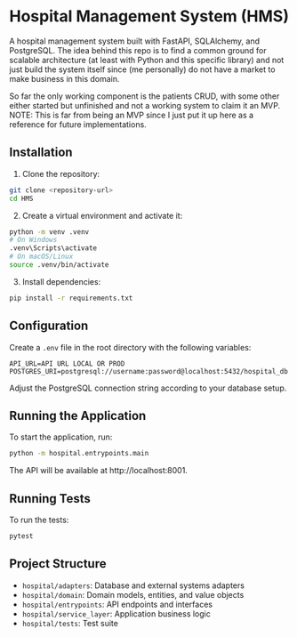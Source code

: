 # Hospital Management System (HMS)

A hospital management system built with FastAPI, SQLAlchemy, and PostgreSQL. The idea behind this repo is to find a common ground for scalable architecture (at least with Python and this specific library) and not just build the system itself since (me personally) do not have a market to make business in this domain.

So far the only working component is the patients CRUD, with some other either started but unfinished and not a working system to claim it an MVP. NOTE: This is far from being an MVP since I just put it up here as a reference for future implementations.

## Installation

1. Clone the repository:
```bash
git clone <repository-url>
cd HMS
```

2. Create a virtual environment and activate it:
```bash
python -m venv .venv
# On Windows
.venv\Scripts\activate
# On macOS/Linux
source .venv/bin/activate
```

3. Install dependencies:
```bash
pip install -r requirements.txt
```

## Configuration

Create a `.env` file in the root directory with the following variables:

```
API_URL=API URL LOCAL OR PROD
POSTGRES_URI=postgresql://username:password@localhost:5432/hospital_db
```

Adjust the PostgreSQL connection string according to your database setup.

## Running the Application

To start the application, run:

```bash
python -m hospital.entrypoints.main
```

The API will be available at http://localhost:8001.

## Running Tests

To run the tests:

```bash
pytest
```

## Project Structure

- `hospital/adapters`: Database and external systems adapters
- `hospital/domain`: Domain models, entities, and value objects
- `hospital/entrypoints`: API endpoints and interfaces
- `hospital/service_layer`: Application business logic
- `hospital/tests`: Test suite 
